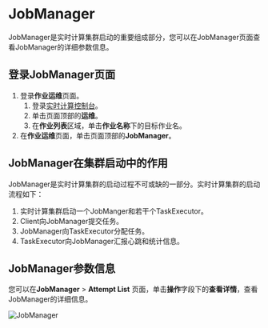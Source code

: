 # JobManager

JobManager是实时计算集群启动的重要组成部分，您可以在JobManager页面查看JobManager的详细参数信息。

## 登录JobManager页面

1.  登录**作业运维**页面。
    1.  登录[实时计算控制台](https://stream.console.aliyun.com)。
    2.  单击页面顶部的**运维**。
    3.  在**作业列表**区域，单击**作业名称**下的目标作业名。
2.  在**作业运维**页面，单击页面顶部的**JobManager**。

## JobManager在集群启动中的作用

JobManager是实时计算集群的启动过程不可或缺的一部分。实时计算集群的启动流程如下：

1.  实时计算集群启动一个JobManger和若干个TaskExecutor。
2.  Client向JobManager提交任务。
3.  JobManager向TaskExecutor分配任务。
4.  TaskExecutor向JobManager汇报心跳和统计信息。

## JobManager参数信息

您可以在**JobManager** \> **Attempt List** 页面，单击**操作**字段下的**查看详情**，查看JobManager的详细信息。

![JobManager](https://static-aliyun-doc.oss-accelerate.aliyuncs.com/assets/img/zh-CN/8321659951/p34011.png)

